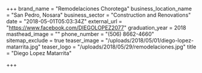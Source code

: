 +++
brand_name = "Remodelaciones Chorotega"
business_location_name = "San Pedro, Nosara"
business_sector = "Construction and Renovations"
date = "2018-05-01T05:03:34Z"
external_url = "https://www.facebook.com/DIEGOLOPEZ2077"
graduation_year = 2018
masthead_image = ""
phone_number = "(506) 8662-4660"
sitemap_exclude = true
teaser_image = "/uploads/2018/05/01/diego-lopez-matarrita.jpg"
teaser_logo = "/uploads/2018/05/29/remodelaciones.jpg"
title = "Diego Lopez Matarrita"

+++
